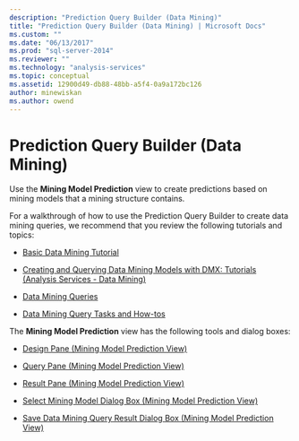 ```yaml
---
description: "Prediction Query Builder (Data Mining)"
title: "Prediction Query Builder (Data Mining) | Microsoft Docs"
ms.custom: ""
ms.date: "06/13/2017"
ms.prod: "sql-server-2014"
ms.reviewer: ""
ms.technology: "analysis-services"
ms.topic: conceptual
ms.assetid: 12900d49-db88-48bb-a5f4-0a9a172bc126
author: minewiskan
ms.author: owend
---
```

# Prediction Query Builder (Data Mining)
  Use the **Mining Model Prediction** view to create predictions based on mining models that a mining structure contains.  
  
 For a walkthrough of how to use the Prediction Query Builder to create data mining queries, we recommend that you review the following tutorials and topics:  
  
-   [Basic Data Mining Tutorial](../../2014/tutorials/basic-data-mining-tutorial.md)  
  
-   [Creating and Querying Data Mining Models with DMX: Tutorials &#40;Analysis Services - Data Mining&#41;](../../2014/tutorials/create-query-data-mining-models-dmx-tutorials.md)  
  
-   [Data Mining Queries](data-mining/data-mining-queries.md)  
  
-   [Data Mining Query Tasks and How-tos](data-mining/data-mining-query-tasks-and-how-tos.md)  
  
 The **Mining Model Prediction** view has the following tools and dialog boxes:  
  
-   [Design Pane &#40;Mining Model Prediction View&#41;](design-pane-mining-model-prediction-view.md)  
  
-   [Query Pane &#40;Mining Model Prediction View&#41;](query-pane-mining-model-prediction-view.md)  
  
-   [Result Pane &#40;Mining Model Prediction View&#41;](result-pane-mining-model-prediction-view.md)  
  
-   [Select Mining Model Dialog Box &#40;Mining Model Prediction View&#41;](select-mining-model-dialog-box-mining-model-prediction-view.md)  
  
-   [Save Data Mining Query Result Dialog Box &#40;Mining Model Prediction View&#41;](save-data-mining-query-result-dialog-box-mining-model-prediction-view.md)  
  
  
